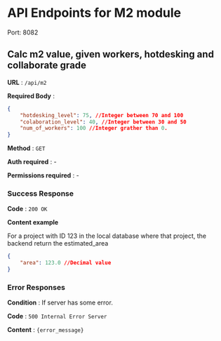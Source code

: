 # API Endpoints for M2 module

Port: 8082

## Calc m2 value, given workers, hotdesking and collaborate grade 

**URL** : `/api/m2`

**Required Body** : 
```json
{
    "hotdesking_level": 75, //Integer between 70 and 100
    "colaboration_level": 40, //Integer between 30 and 50
    "num_of_workers": 100 //Integer grather than 0.
} 
```
**Method** : `GET`

**Auth required** : -

**Permissions required** : -

### Success Response

**Code** : `200 OK`

**Content example**

For a project with ID 123 in the local database where that project, the backend return the estimated_area

```json
{
    "area": 123.0 //Decimal value
}
```

### Error Responses

**Condition** :  If server has some error.

**Code** : `500 Internal Error Server`

**Content** : `{error_message}`
